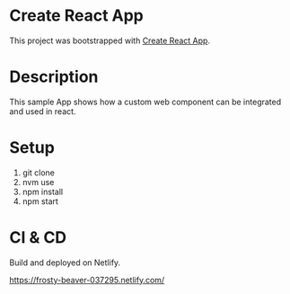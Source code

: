 # Create React App
This project was bootstrapped with [Create React App](https://github.com/facebook/create-react-app).

# Description
This sample App shows how a custom web component can be integrated and used in react.

# Setup
1. git clone
2. nvm use
3. npm install
4. npm start

# CI & CD

Build and deployed on Netlify.

https://frosty-beaver-037295.netlify.com/
